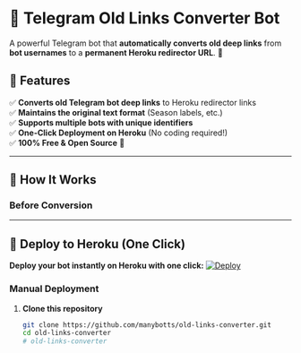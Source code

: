 # 🚀 Telegram Old Links Converter Bot

A powerful Telegram bot that **automatically converts old deep links** from **bot usernames** to a **permanent Heroku redirector URL**. 🎯

## 🌟 Features
✅ **Converts old Telegram bot deep links** to Heroku redirector links  
✅ **Maintains the original text format** (Season labels, etc.)  
✅ **Supports multiple bots with unique identifiers**  
✅ **One-Click Deployment on Heroku** (No coding required!)  
✅ **100% Free & Open Source** 🎉  

---

## 🎯 How It Works
### **Before Conversion**

---

## 🚀 Deploy to Heroku (One Click)
**Deploy your bot instantly on Heroku with one click:**
[![Deploy](https://www.herokucdn.com/deploy/button.svg)](https://heroku.com/deploy?template=https://github.com/manybotts/old-links-converter)

### **Manual Deployment**
1. **Clone this repository**
   ```bash
   git clone https://github.com/manybotts/old-links-converter.git
   cd old-links-converter
   # old-links-converter
